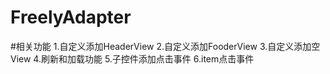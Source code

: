# FreelyAdapter
#相关功能
1.自定义添加HeaderView
2.自定义添加FooderView
3.自定义添加空View
4.刷新和加载功能
5.子控件添加点击事件
6.item点击事件
